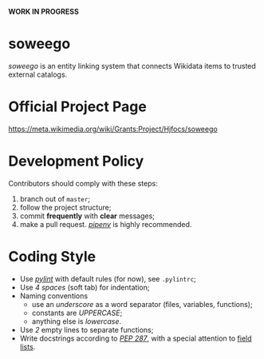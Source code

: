 **WORK IN PROGRESS**

# soweego
_soweego_ is an entity linking system that connects Wikidata items to trusted external catalogs.

# Official Project Page
https://meta.wikimedia.org/wiki/Grants:Project/Hjfocs/soweego

# Development Policy
Contributors should comply with these steps:
1. branch out of `master`;
2. follow the project structure;
3. commit **frequently** with **clear** messages;
4. make a pull request.
_[pipenv](https://docs.python-guide.org/dev/virtualenvs/#installing-pipenv)_ is highly recommended.

# Coding Style
- Use _[pylint](https://www.pylint.org/)_ with default rules (for now), see `.pylintrc`;
- Use _4 spaces_ (soft tab) for indentation;
- Naming conventions
  - use an _underscore_ as a word separator (files, variables, functions);
  - constants are _UPPERCASE_;
  - anything else is _lowercase_.
- Use _2_ empty lines to separate functions;
- Write docstrings according to _[PEP 287](https://www.python.org/dev/peps/pep-0287/)_, with a special attention to [field lists](http://sphinx-doc.org/domains.html#info-field-lists).
